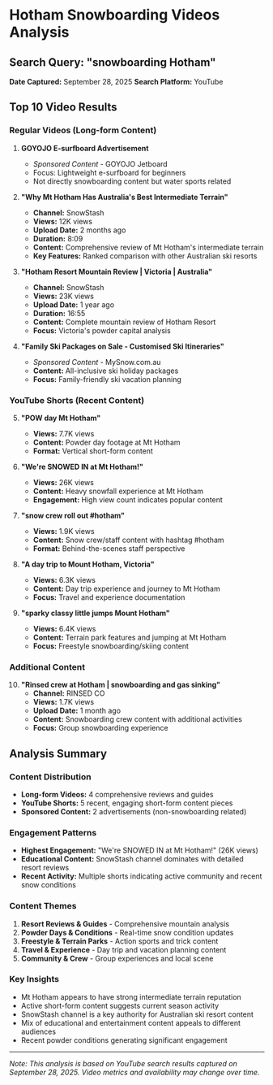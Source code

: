 # Hotham Snowboarding Videos Analysis

## Search Query: "snowboarding Hotham"
**Date Captured:** September 28, 2025
**Search Platform:** YouTube

## Top 10 Video Results

### Regular Videos (Long-form Content)

1. **GOYOJO E-surfboard Advertisement**
   - *Sponsored Content* - GOYOJO Jetboard
   - Focus: Lightweight e-surfboard for beginners
   - Not directly snowboarding content but water sports related

2. **"Why Mt Hotham Has Australia's Best Intermediate Terrain"**
   - **Channel:** SnowStash
   - **Views:** 12K views
   - **Upload Date:** 2 months ago
   - **Duration:** 8:09
   - **Content:** Comprehensive review of Mt Hotham's intermediate terrain
   - **Key Features:** Ranked comparison with other Australian ski resorts

3. **"Hotham Resort Mountain Review | Victoria | Australia"**
   - **Channel:** SnowStash
   - **Views:** 23K views
   - **Upload Date:** 1 year ago
   - **Duration:** 16:55
   - **Content:** Complete mountain review of Hotham Resort
   - **Focus:** Victoria's powder capital analysis

4. **"Family Ski Packages on Sale - Customised Ski Itineraries"**
   - *Sponsored Content* - MySnow.com.au
   - **Content:** All-inclusive ski holiday packages
   - **Focus:** Family-friendly ski vacation planning

### YouTube Shorts (Recent Content)

5. **"POW day Mt Hotham"**
   - **Views:** 7.7K views
   - **Content:** Powder day footage at Mt Hotham
   - **Format:** Vertical short-form content

6. **"We're SNOWED IN at Mt Hotham!"**
   - **Views:** 26K views
   - **Content:** Heavy snowfall experience at Mt Hotham
   - **Engagement:** High view count indicates popular content

7. **"snow crew roll out #hotham"**
   - **Views:** 1.9K views
   - **Content:** Snow crew/staff content with hashtag #hotham
   - **Format:** Behind-the-scenes staff perspective

8. **"A day trip to Mount Hotham, Victoria"**
   - **Views:** 6.3K views
   - **Content:** Day trip experience and journey to Mt Hotham
   - **Focus:** Travel and experience documentation

9. **"sparky classy little jumps Mount Hotham"**
   - **Views:** 6.4K views
   - **Content:** Terrain park features and jumping at Mt Hotham
   - **Focus:** Freestyle snowboarding/skiing content

### Additional Content

10. **"Rinsed crew at Hotham | snowboarding and gas sinking"**
    - **Channel:** RINSED CO
    - **Views:** 1.7K views
    - **Upload Date:** 1 month ago
    - **Content:** Snowboarding crew content with additional activities
    - **Focus:** Group snowboarding experience

## Analysis Summary

### Content Distribution
- **Long-form Videos:** 4 comprehensive reviews and guides
- **YouTube Shorts:** 5 recent, engaging short-form content pieces
- **Sponsored Content:** 2 advertisements (non-snowboarding related)

### Engagement Patterns
- **Highest Engagement:** "We're SNOWED IN at Mt Hotham!" (26K views)
- **Educational Content:** SnowStash channel dominates with detailed resort reviews
- **Recent Activity:** Multiple shorts indicating active community and recent snow conditions

### Content Themes
1. **Resort Reviews & Guides** - Comprehensive mountain analysis
2. **Powder Days & Conditions** - Real-time snow condition updates
3. **Freestyle & Terrain Parks** - Action sports and trick content
4. **Travel & Experience** - Day trip and vacation planning content
5. **Community & Crew** - Group experiences and local scene

### Key Insights
- Mt Hotham appears to have strong intermediate terrain reputation
- Active short-form content suggests current season activity
- SnowStash channel is a key authority for Australian ski resort content
- Mix of educational and entertainment content appeals to different audiences
- Recent powder conditions generating significant engagement

---

*Note: This analysis is based on YouTube search results captured on September 28, 2025. Video metrics and availability may change over time.*